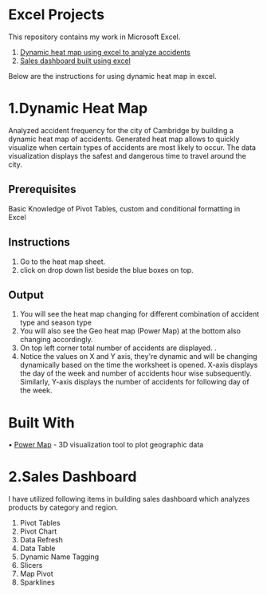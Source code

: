 Excel Projects
===

This repository contains my work in Microsoft Excel. 

1. [Dynamic heat map using excel to analyze accidents](https://github.com/bunnu2004/Dynamic_Heat_Map/edit/main/)
2. [Sales dashboard built using excel](https://github.com/bunnu2004/Dynamic_Heat_Map/edit/main/) 

Below are the instructions for using dynamic heat map in excel.

1.Dynamic Heat Map
===

Analyzed accident frequency for the city of Cambridge by building a dynamic heat map of accidents. Generated heat map allows to quickly visualize when certain types of accidents are most likely to occur. The data visualization displays the safest and dangerous time to travel around the city. 

Prerequisites
---

Basic Knowledge of Pivot Tables, custom and conditional formatting in Excel

Instructions	
---
1. Go to the heat map sheet.					
2. click on drop down list beside the blue boxes on top. 		

Output
----
1. You will see the heat map changing for different combination of accident type and season type 					
2. You will also see the Geo heat map (Power Map) at the bottom also changing accordingly.	
3. On top left corner total number of accidents are displayed.				.
4. Notice the values on X and Y axis, they're dynamic and will be changing dynamically based on the time the worksheet is opened. X-axis displays the day of the week and number of accidents hour wise subsequently. Similarly, Y-axis displays the number of accidents for following day of the week.

Built With
===
•	[Power Map](https://support.office.com/en-us/article/Get-started-with-Power-Map-88a28df6-8258-40aa-b5cc-577873fb0f4a) - 3D visualization tool to plot geographic data




2.Sales Dashboard
===

I have utilized following items in building sales dashboard which analyzes products by category and region.

1. Pivot Tables
2. Pivot Chart
3. Data Refresh
4. Data Table
5. Dynamic Name Tagging
6. Slicers
7. Map Pivot
8. Sparklines 
